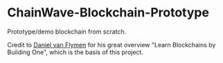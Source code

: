 # ChainWave-Blockchain-Prototype
Prototype/demo blockchain from scratch. 



Credit to [Daniel van Flymen](http://twitter.com/van_flymen) for his great overview "Learn Blockchains by Building One", which is the basis of this project.